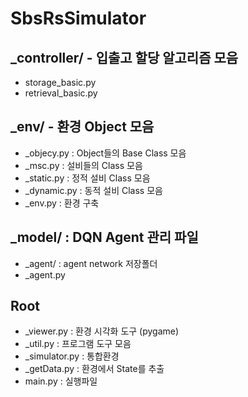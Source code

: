 # SbsRsSimulator

## _controller/ - 입출고 할당 알고리즘 모음
* storage_basic.py
* retrieval_basic.py
 
## _env/ - 환경 Object 모음
* _objecy.py : Object들의 Base Class 모음
* _msc.py : 설비들의 Class 모음
* _static.py : 정적 설비 Class 모음
* _dynamic.py : 동적 설비 Class 모음
* _env.py : 환경 구축
 
## _model/ : DQN Agent 관리 파일
* _agent/ : agent network 저장폴더
* _agent.py

## Root
* _viewer.py : 환경 시각화 도구 (pygame)
* _util.py : 프로그램 도구 모음
* _simulator.py : 통합환경
* _getData.py : 환경에서 State를 추출
* main.py : 실행파일
